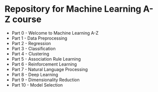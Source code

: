 # Repository for Machine Learning A-Z course

- Part 0 - Welcome to Machine Learning A-Z
- Part 1 - Data Preprocessing
- Part 2 - Regression
- Part 3 - Classification
- Part 4 - Clustering
- Part 5 - Association Rule Learning
- Part 6 - Reinforcement Learning
- Part 7 - Natural Language Processing
- Part 8 - Deep Learning
- Part 9 - Dimensionality Reduction
- Part 10 - Model Selection
